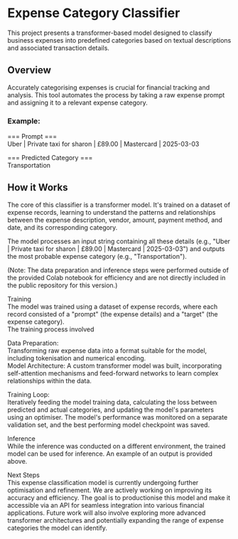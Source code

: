 # Expense Category Classifier

This project presents a transformer-based model designed to classify business expenses into predefined categories based on textual descriptions and associated transaction details.

## Overview

Accurately categorising expenses is crucial for financial tracking and analysis. This tool automates the process by taking a raw expense prompt and assigning it to a relevant expense category.

### Example:

=== Prompt === <br>
Uber | Private taxi for sharon | £89.00 | Mastercard | 2025-03-03

=== Predicted Category === <br>
Transportation


## How it Works

The core of this classifier is a transformer model. It's trained on a dataset of expense records, learning to understand the patterns and relationships between the expense description, vendor, amount, payment method, and date, and its corresponding category.

The model processes an input string containing all these details (e.g., "Uber | Private taxi for sharon | £89.00 | Mastercard | 2025-03-03") and outputs the most probable expense category (e.g., "Transportation").

(Note: The data preparation and inference steps were performed outside of the provided Colab notebook for efficiency and are not directly included in the public repository for this version.)


Training <br>
The model was trained using a dataset of expense records, where each record consisted of a "prompt" (the expense details) and a "target" (the expense category).<br> The training process involved<br>

Data Preparation: <br>
Transforming raw expense data into a format suitable for the model, including tokenisation and numerical encoding.<br>
Model Architecture: A custom transformer model was built, incorporating self-attention mechanisms and feed-forward networks to learn complex relationships within the data.<br>

Training Loop: <br>
Iteratively feeding the model training data, calculating the loss between predicted and actual categories, and updating the model's parameters using an optimiser. The model's performance was monitored on a separate validation set, and the best performing model checkpoint was saved.<br>

Inference <br>
While the inference was conducted on a different environment, the trained model can be used for inference. An example of an output is provided above.

Next Steps <br>
This expense classification model is currently undergoing further optimisation and refinement. We are actively working on improving its accuracy and efficiency. The goal is to productionise this model and make it accessible via an API for seamless integration into various financial applications. Future work will also involve exploring more advanced transformer architectures and potentially expanding the range of expense categories the model can identify.
